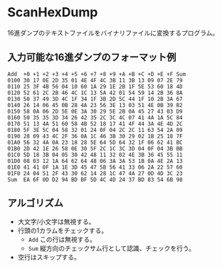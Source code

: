 # ScanHexDump

16進ダンプのテキストファイルをバイナリファイルに変換するプログラム。

## 入力可能な16進ダンプのフォーマット例
```
Add  +0 +1 +2 +3 +4 +5 +6 +7 +8 +9 +A +B +C +D +E +F Sum
0100 30 17 0E 2D 35 01 4E 4F 4C 3B 11 3B 13 09 07 2E 79
0110 25 3F 4B 56 04 10 60 1A 29 1E 2B 1F 5E 53 60 18 4D
0120 52 61 2C 2B 46 4C 1C 13 5A 42 01 54 59 14 2B 36 8A
0130 50 37 49 3D 4C 1F 34 1F 3B 2D 5C 44 1F 10 2B 3A 67
0140 26 14 06 45 0B 28 4A 23 56 3E 13 03 51 4E 0B 39 B2
0150 58 0A 06 2D 5E 0E 3A 30 29 5E 2B 0A 45 27 43 03 D9
0160 50 35 35 3D 34 26 42 35 2C 3C 4C 07 41 4A 1A 5C 84
0170 51 13 4A 51 60 58 4B 52 18 17 41 4F 44 3A 4E 4D 2C
0180 5F 3E 5C 04 58 32 01 24 0F 04 2C 2C 11 63 54 2A 09
0190 28 09 43 4C 2F 36 0A 1C 46 3B 30 29 02 1B 25 18 7F
01A0 56 32 4A 0A 23 18 28 5E 64 5D 64 32 1F 06 62 41 BC
01B0 2D 42 1E 26 58 0E 30 5F 2C 1C 3C 3D 04 0F 04 3B BB
01C0 5D 18 3B 04 05 30 42 48 11 32 02 4E 3B 36 45 55 11
01D0 08 03 12 1A 64 62 64 48 06 3A 3A 53 1B 0A 4E 2A 13
01E0 41 41 0F 1A 1E 3D 45 47 5B 56 41 33 06 2A 22 57 60
01F0 24 04 51 2F 43 30 62 14 28 1C 47 4A 27 0D 4D 3C 23
Sum  EA 6F 0D D2 94 BD BF 5D 4C 4D 24 37 BD 83 54 6B 98
```

## アルゴリズム
- 大文字/小文字は無視する。
- 行頭の1カラムをチェックする。
  - `Add` この行は無視する。
  - `Sum` 縦方向のチェックサム行として認識、チェックを行う。
- 空行はスキップする。